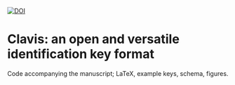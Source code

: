 [![DOI](https://zenodo.org/badge/495560757.svg)](https://zenodo.org/badge/latestdoi/495560757)


# Clavis: an open and versatile identification key format

Code accompanying the manuscript; LaTeX, example keys, schema, figures.
